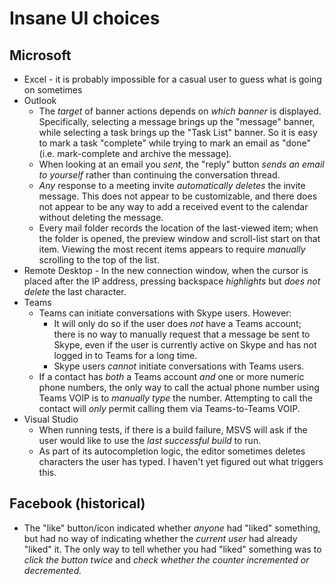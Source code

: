 # Insane UI choices

## Microsoft

* Excel - it is probably impossible for a casual user to guess what is going on
  sometimes
* Outlook
  * The _target_ of banner actions depends on _which banner_ is displayed.
    Specifically, selecting a message brings up the "message" banner, while
    selecting a task brings up the "Task List" banner. So it is easy to mark a
    task "complete" while trying to mark an email as "done" (i.e. mark-complete
    and archive the message).
  * When looking at an email you _sent_, the "reply" button *sends an email to
    yourself* rather than continuing the conversation thread.
  * *Any* response to a meeting invite *automatically deletes* the invite
    message. This does not appear to be customizable, and there does not appear
    to be any way to add a received event to the calendar without deleting the
    message.
  * Every mail folder records the location of the last-viewed item; when the
    folder is opened, the preview window and scroll-list start on that item.
    Viewing the most recent items appears to require *manually* scrolling to
    the top of the list.
* Remote Desktop - In the new connection window, when the cursor is placed
  after the IP address, pressing backspace *highlights* but *does not delete*
  the last character.
* Teams
  * Teams can initiate conversations with Skype users. However:
    * It will only do so if the user does *not* have a Teams account; there is
      no way to manually request that a message be sent to Skype, even if the
      user is currently active on Skype and has not logged in to Teams for a
      long time.
    * Skype users *cannot* initiate conversations with Teams users.
  * If a contact has *both* a Teams account *and* one or more numeric phone
    numbers, the only way to call the actual phone number using Teams VOIP is
    to *manually type* the number. Attempting to call the contact will *only*
    permit calling them via Teams-to-Teams VOIP.
* Visual Studio
  * When running tests, if there is a build failure, MSVS will ask if the user
    would like to use the _last successful build_ to run.
  * As part of its autocompletion logic, the editor sometimes deletes
    characters the user has typed. I haven't yet figured out what triggers
    this.

## Facebook (historical)

* The "like" button/icon indicated whether *anyone* had "liked" something, but
  had no way of indicating whether the *current user* had already "liked" it.
  The only way to tell whether you had "liked" something was to *click the
  button twice* and *check whether the counter incremented or decremented.*
